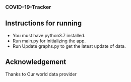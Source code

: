### COVID-19-Tracker

## Instructions for running 

* You must have python3.7 installed.
* Run main.py for initializing the app.
* Run Update graphs.py to get the latest update of data.


## Acknowledgement 
Thanks to Our world data provider 
